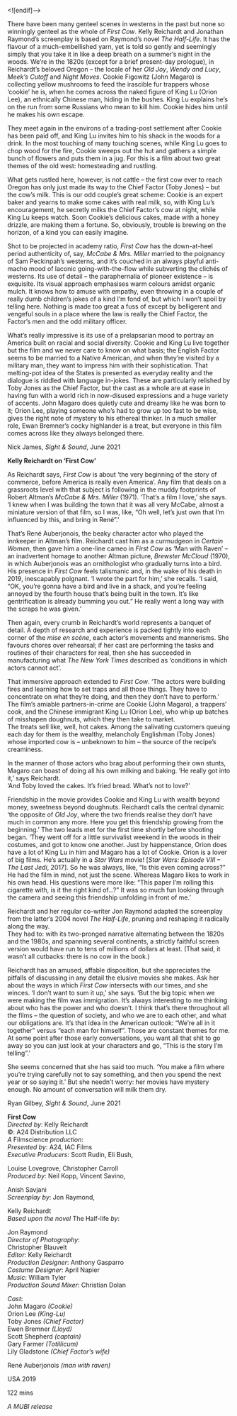 
<![endif]-->

There have been many genteel scenes in westerns in the past but none so winningly genteel as the whole of _First Cow_. Kelly Reichardt and Jonathan Raymond’s screenplay is based on Raymond’s novel _The Half-Life_. It has the flavour of a much-embellished yarn, yet is told so gently and seemingly simply that you take it in like a deep breath on a summer’s night in the woods. We’re in the 1820s (except for a brief present-day prologue), in Reichardt’s beloved Oregon – the locale of her _Old Joy_, _Wendy and Lucy_, _Meek’s Cutoff_ and _Night Moves_. Cookie Figowitz (John Magaro) is collecting yellow mushrooms to feed the irascible fur trappers whose ‘cookie’ he is, when he comes across the naked figure of King Lu (Orion Lee), an ethnically Chinese man, hiding in the bushes. King Lu explains he’s on the run from some Russians who mean to kill him. Cookie hides him until he makes his own escape.

They meet again in the environs of a trading-post settlement after Cookie has been paid off, and King Lu invites him to his shack in the woods for a drink. In the most touching of many touching scenes, while King Lu goes to chop wood for the fire, Cookie sweeps out the hut and gathers a simple bunch of flowers and puts them in a jug. For this is a film about two great themes of the old west: homesteading and rustling.

What gets rustled here, however, is not cattle – the first cow ever to reach Oregon has only just made its way to the Chief Factor (Toby Jones) – but the cow’s milk. This is our odd couple’s great scheme: Cookie is an expert baker and yearns to make some cakes with real milk, so, with King Lu’s encouragement, he secretly milks the Chief Factor’s cow at night, while King Lu keeps watch. Soon Cookie’s delicious cakes, made with a honey drizzle, are making them a fortune. So, obviously, trouble is brewing on the horizon, of a kind you can easily imagine.

Shot to be projected in academy ratio, _First Cow_ has the down-at-heel period authenticity of, say, _McCabe & Mrs. Miller_ married to the poignancy of Sam Peckinpah’s westerns, and it’s couched in an always playful anti-macho mood of laconic going-with-the-flow while subverting the clichés of westerns. Its use of detail – the paraphernalia of pioneer existence – is exquisite. Its visual approach emphasises warm colours amidst organic mulch. It knows how to amuse with empathy, even throwing in a couple of really dumb children’s jokes of a kind I’m fond of, but which I won’t spoil by telling here. Nothing is made too great a fuss of except by belligerent and vengeful souls in a place where the law is really the Chief Factor, the Factor’s men and the odd military officer.

What’s really impressive is its use of a prelapsarian mood to portray an America built on racial and social diversity. Cookie and King Lu live together but the film and we never care to know on what basis; the English Factor seems to be married to a Native American, and when they’re visited by a military man, they want to impress him with their sophistication. That melting-pot idea of the States is presented as everyday reality and the dialogue is riddled with language in-jokes. These are particularly relished by Toby Jones as the Chief Factor, but the cast as a whole are at ease in having fun with a world rich in now-disused expressions and a huge variety of accents. John Magaro does quietly cute and dreamy like he was born to it; Orion Lee, playing someone who’s had to grow up too fast to be wise, gives the right note of mystery to his ethereal thinker. In a much smaller role, Ewan Bremner’s cocky highlander is a treat, but everyone in this film comes across like they always belonged there.

Nick James, _Sight & Sound_, June 2021

**Kelly Reichardt on ‘First Cow’**

As Reichardt says, _First Cow_ is about ‘the very beginning of the story of commerce, before America is really even America’. Any film that deals on a grassroots level with that subject is following in the muddy footprints of Robert Altman’s _McCabe & Mrs. Miller_ (1971). ‘That’s a film I love,’ she says. ‘I knew when I was building the town that it was all very McCabe, almost a miniature version of that film, so I was, like, “Oh well, let’s just own that I’m influenced by this, and bring in René”.’

That’s René Auberjonois, the beaky character actor who played the innkeeper in Altman’s film. Reichardt cast him as a curmudgeon in _Certain Women_, then gave him a one-line cameo in _First Cow_ as ‘Man with Raven’ – an inadvertent homage to another Altman picture, _Brewster McCloud_ (1970), in which Auberjonois was an ornithologist who gradually turns into a bird. His presence in _First Cow_ feels talismanic and, in the wake of his death in 2019, inescapably poignant. ‘I wrote the part for him,’ she recalls. ‘I said, “OK, you’re gonna have a bird and live in a shack, and you’re feeling annoyed by the fourth house that’s being built in the town. It’s like gentrification is already bumming you out.” He really went a long way with the scraps he was given.’

Then again, every crumb in Reichardt’s world represents a banquet of detail. A depth of research and experience is packed tightly into each corner of the _mise en scène_, each actor’s movements and mannerisms. She favours chores over rehearsal; if her cast are performing the tasks and routines of their characters for real, then she has succeeded in manufacturing what _The New York Times_ described as ‘conditions in which actors cannot act’.

That immersive approach extended to _First Cow_. ‘The actors were building fires and learning how to set traps and all those things. They have to concentrate on what they’re doing, and then they don’t have to perform.’ The film’s amiable partners-in-crime are Cookie (John Magaro), a trappers’ cook, and the Chinese immigrant King Lu (Orion Lee), who whip up batches of misshapen doughnuts, which they then take to market.  
The treats sell like, well, hot cakes. Among the salivating customers queuing each day for them is the wealthy, melancholy Englishman (Toby Jones) whose imported cow is – unbeknown to him – the source of the recipe’s creaminess.

In the manner of those actors who brag about performing their own stunts, Magaro can boast of doing all his own milking and baking. ‘He really got into it,’ says Reichardt.  
‘And Toby loved the cakes. It’s fried bread. What’s not to love?’

Friendship in the movie provides Cookie and King Lu with wealth beyond money, sweetness beyond doughnuts. Reichardt calls the central dynamic ‘the opposite of _Old Joy_, where the two friends realise they don’t have much in common any more. Here you get this friendship growing from the beginning.’ The two leads met for the first time shortly before shooting began. ‘They went off for a little survivalist weekend in the woods in their costumes, and got to know one another. Just by happenstance, Orion does have a lot of King Lu in him and Magaro has a lot of Cookie. Orion is a lover of big films. He’s actually in a _Star Wars_ movie! [_Star Wars: Episode VIII – The Last Jedi_, 2017]. So he was always, like, “Is this even coming across?” He had the film in mind, not just the scene. Whereas Magaro likes to work in his own head. His questions were more like: “This paper I’m rolling this cigarette with, is it the right kind of…?” It was so much fun looking through the camera and seeing this friendship unfolding in front of me.’

Reichardt and her regular co-writer Jon Raymond adapted the screenplay from the latter’s 2004 novel _The Half-Life_, pruning and reshaping it radically along the way.  
They had to: with its two-pronged narrative alternating between the 1820s and the 1980s, and spanning several continents, a strictly faithful screen version would have run to tens of millions of dollars at least. (That said, it wasn’t all cutbacks: there is no cow in the book.)

Reichardt has an amused, affable disposition, but she appreciates the pitfalls of discussing in any detail the elusive movies she makes. Ask her about the ways in which _First Cow_ intersects with our times, and she winces. ‘I don’t want to sum it up,’ she says. ‘But the big topic when we were making the film was immigration. It’s always interesting to me thinking about who has the power and who doesn’t. I think that’s there throughout all the films – the question of society, and who we are to each other, and what our obligations are. It’s that idea in the American outlook: “We’re all in it together” versus “each man for himself”. Those are constant themes for me. At some point after those early conversations, you want all that shit to go away so you can just look at your characters and go, “This is the story I’m telling”.’

She seems concerned that she has said too much. ‘You make a film where you’re trying carefully not to say something, and then you spend the next year or so saying it.’ But she needn’t worry: her movies have mystery enough. No amount of conversation will milk them dry.

Ryan Gilbey, _Sight & Sound_, June 2021


**First Cow**  
_Directed by_: Kelly Reichardt  
©: A24 Distribution LLC  
_A_ Filmscience _production_:  
_Presented by_: A24, IAC Films  
_Executive Producers_: Scott Rudin, Eli Bush,

Louise Lovegrove, Christopher Carroll  
_Produced by_: Neil Kopp, Vincent Savino,

Anish Savjani  
_Screenplay by_: Jon Raymond,

Kelly Reichardt  
_Based upon the novel_ The Half-life _by_:

Jon Raymond  
_Director of Photography_:  
Christopher Blauvelt  
_Editor_: Kelly Reichardt  
_Production Designer_: Anthony Gasparro  
_Costume Designer_: April Napier  
_Music_: William Tyler  
_Production Sound Mixer_: Christian Dolan

_Cast_:  
John Magaro _(Cookie)_  
Orion Lee _(King-Lu)_  
Toby Jones _(Chief Factor)_  
Ewen Bremner _(Lloyd)_  
Scott Shepherd _(captain)_  
Gary Farmer _(Totillicum)_  
Lily Gladstone _(Chief Factor’s wife)_

René Auberjonois _(man with raven)_

USA 2019

122 mins

_A MUBI release_
<!--stackedit_data:
eyJoaXN0b3J5IjpbMTE5NzQ4NDc2Ml19
-->